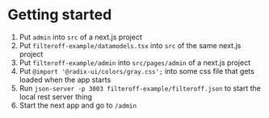 # Getting started

1. Put `admin` into `src` of a next.js project
2. Put `filteroff-example/datamodels.tsx` into `src` of the same next.js project
2. Put `filteroff-example/admin` into `src/pages/admin` of a next.js project
3. Put `@import '@radix-ui/colors/gray.css';` into some css file that gets loaded when the app starts
4. Run `json-server -p 3003 filteroff-example/filteroff.json` to start the local rest server thing
5. Start the next app and go to `/admin`

